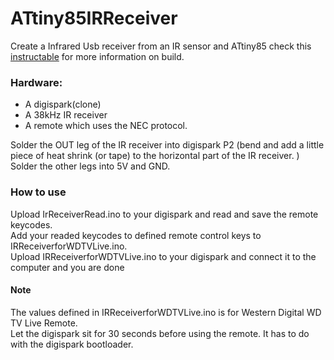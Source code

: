 # ATtiny85IRReceiver

Create a Infrared Usb receiver from an IR sensor and ATtiny85 check this [instructable](http://www.instructables.com/id/DIY-USB-IR-receiver/) for more information on build.
<br/>

### Hardware:
- A digispark(clone)
- A 38kHz IR receiver
- A remote which uses the NEC protocol.

Solder the OUT leg of the IR receiver into digispark P2 (bend and add a little piece of heat shrink (or tape) to the horizontal part of the IR receiver. )<br/>
Solder the other legs into 5V and GND.

### How to use
Upload IrReceiverRead.ino to your digispark and read and save the remote keycodes.<br/>
Add your readed keycodes to defined remote control keys to IRReceiverforWDTVLive.ino.<br/>
Upload IRReceiverforWDTVLive.ino to your digispark and connect it to the computer and you are done 

#### Note 
The values defined in IRReceiverforWDTVLive.ino is for Western Digital WD TV Live Remote.<br/>
Let the digispark sit for 30 seconds before using the remote. It has to do with the digispark bootloader.<br/>
